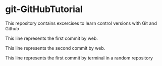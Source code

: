 # git-GitHubTutorial
This repository contains excercises to learn control versions with Git and Github

This line represents the first commit by web.

This line represents the second commit by web.

This line represents the first commit by terminal in a random repository
